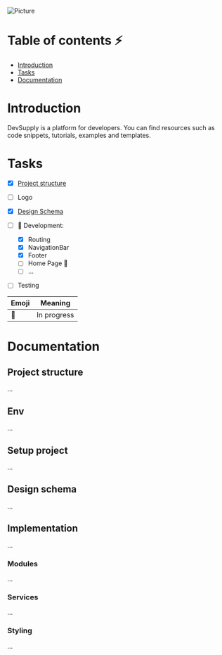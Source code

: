 ![Picture](https://i.postimg.cc/xT29HJzq/devsupply-logo.png)

# Table of contents :zap:

- [Introduction](#intro)
- [Tasks](#tasks)
- [Documentation](#documentation)

# <a name="intro">Introduction</a>

DevSupply is a platform for developers. You can find resources such as code snippets, tutorials, examples and templates.

# <a name="tasks">Tasks</a>

- [x] [Project structure](#setup)
- [ ] Logo
- [x] [Design Schema](#design)
- [ ] :seedling: Development:
  * [x] Routing
  * [x] NavigationBar 
  * [x] Footer
  * [ ] Home Page :wrench:
  * [ ] ... 
- [ ] Testing


| Emoji         | Meaning       | 
| ------------- |:-------------:|
| :wrench:      | In progress   |



# <a name="documentation">Documentation</a>

## <a name="setup">Project structure</a>

...

## Env

...

## Setup project

...

## <a name="design">Design schema</a>

...

## Implementation

...

### Modules

...

### Services

...

### Styling

...
